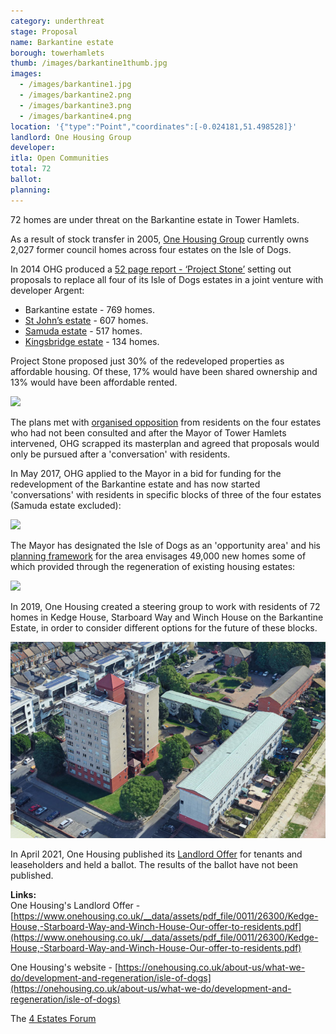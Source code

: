 ```yaml
---
category: underthreat
stage: Proposal
name: Barkantine estate
borough: towerhamlets 
thumb: /images/barkantine1thumb.jpg
images:
  - /images/barkantine1.jpg
  - /images/barkantine2.png
  - /images/barkantine3.png
  - /images/barkantine4.png
location: '{"type":"Point","coordinates":[-0.024181,51.498528]}'
landlord: One Housing Group
developer:
itla: Open Communities
total: 72
ballot:
planning:
---
```

72 homes are under threat on the Barkantine estate in Tower Hamlets. 

As a result of stock transfer in 2005, [One Housing Group](https://onehousing.co.uk) currently owns 2,027 former council homes across four estates on the Isle of Dogs. 

In 2014 OHG produced a [52 page report - ‘Project Stone’](/images/ProjectStone.pdf) setting out proposals to replace all four of its Isle of Dogs estates in a joint venture with developer Argent:  

 * Barkantine estate - 769 homes.
 * [St John’s estate](/estates/towerhamlets/stjohns/) - 607 homes.
 * [Samuda estate](/estates/towerhamlets/samuda/) - 517 homes.
 * [Kingsbridge estate](/estates/towerhamlets/kingsbridge/) - 134 homes.

Project Stone proposed just 30% of the redeveloped properties as affordable housing. Of these, 17% would have been shared ownership and 13% would have been affordable rented. 

<img src="/images/pstone.png" class="img-fluid rounded img-thumbnail">

The plans met with [organised opposition](http://www.4estatesforum.org.uk) from residents on the four estates who had not been consulted and after the Mayor of Tower Hamlets intervened, OHG scrapped its masterplan and agreed that proposals would only be pursued after a 'conversation' with residents.

In May 2017, OHG applied to the Mayor in a bid for funding for the redevelopment of the Barkantine estate and has now started 'conversations' with residents in specific blocks of three of the four estates (Samuda estate excluded): 

<img src="/images/ohgconversations.png" class="img-fluid rounder img-thumbnail">

The Mayor has designated the Isle of Dogs as an 'opportunity area' and his [planning framework](https://airdrive-secure.s3-eu-west-1.amazonaws.com/london/dataset/isle-of-dogs-and-south-poplar-opportunity-area-planning-framework/2019-10-18T14%3A33%3A23/Appendix%20A%20Isle%20of%20Dogs%20and%20South%20Poplar%20OAPF.pdf?X-Amz-Algorithm=AWS4-HMAC-SHA256&X-Amz-Credential=AKIAJJDIMAIVZJDICKHA%2F20200603%2Feu-west-1%2Fs3%2Faws4_request&X-Amz-Date=20200603T161828Z&X-Amz-Expires=300&X-Amz-Signature=e9f1e1b74bfcd4ea3f185de6fa62ea24ad89c7701eee317bad9d78024ba5474f&X-Amz-SignedHeaders=host) for the area envisages 49,000 new homes some of which provided through the regeneration of existing housing estates:

<img src="/images/isleofdogsoapf.png" class="img-fluid rounded img-thumbnail">

In 2019, One Housing created a steering group to work with residents of 72 homes in Kedge House, Starboard Way and Winch House on the Barkantine Estate, in order to consider different options for the future of these blocks.

<img src="/images/bktine.png" class="img-fluid rounded img-thumbnail">

In April 2021, One Housing published its [Landlord Offer](https://www.onehousing.co.uk/__data/assets/pdf_file/0011/26300/Kedge-House,-Starboard-Way-and-Winch-House-Our-offer-to-residents.pdf) for tenants and leaseholders and held a ballot. The results of the ballot have not been published.

__Links:__  
One Housing's Landlord Offer - [https://www.onehousing.co.uk/__data/assets/pdf_file/0011/26300/Kedge-House,-Starboard-Way-and-Winch-House-Our-offer-to-residents.pdf](https://www.onehousing.co.uk/__data/assets/pdf_file/0011/26300/Kedge-House,-Starboard-Way-and-Winch-House-Our-offer-to-residents.pdf)

One Housing's website - [https://onehousing.co.uk/about-us/what-we-do/development-and-regeneration/isle-of-dogs](https://onehousing.co.uk/about-us/what-we-do/development-and-regeneration/isle-of-dogs)

The [4 Estates Forum](http://4estatesforum.org.uk)